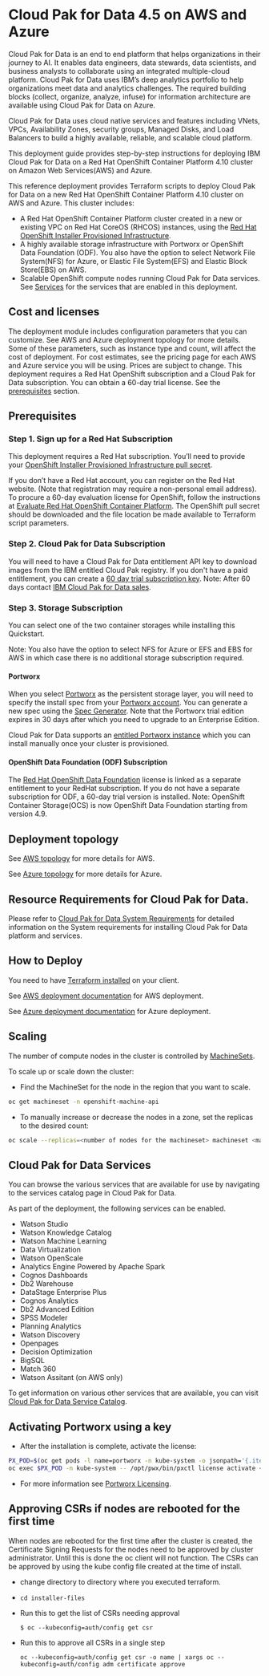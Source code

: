 # Cloud Pak for Data 4.5 on AWS and Azure

Cloud Pak for Data is an end to end platform that helps organizations in their journey to AI. It enables data engineers, data stewards, data scientists, and business analysts to collaborate using an integrated multiple-cloud platform.
Cloud Pak for Data uses IBM’s deep analytics portfolio to help organizations meet data and analytics challenges. The required building blocks (collect, organize, analyze, infuse) for information architecture are available using Cloud Pak for Data on Azure.

Cloud Pak for Data uses cloud native services and features including VNets, VPCs, Availability Zones, security groups, Managed Disks, and Load Balancers to build a highly available, reliable, and scalable cloud platform.

This deployment guide provides step-by-step instructions for deploying IBM Cloud Pak for Data on a Red Hat OpenShift Container Platform 4.10 cluster on Amazon Web Services(AWS) and Azure.

This reference deployment provides Terraform scripts to deploy Cloud Pak for Data on a new Red Hat OpenShift Container Platform 4.10 cluster on AWS and Azure. This cluster includes:

 - A Red Hat OpenShift Container Platform cluster created in a new or existing VPC on Red Hat CoreOS (RHCOS) instances, using the [Red Hat OpenShift Installer Provisioned Infrastructure](https://docs.openshift.com/container-platform/4.10/architecture/architecture-installation.html).
 - A highly available storage infrastructure with Portworx or OpenShift Data Foundation (ODF). You also have the option to select Network File System(NFS) for Azure,  or Elastic File System(EFS) and Elastic Block Store(EBS) on AWS.
 - Scalable OpenShift compute nodes running Cloud Pak for Data services. See [Services](#cloud-pak-for-data-services) for the services that are enabled in this deployment.


## Cost and licenses

The deployment module includes configuration parameters that you can customize. See AWS and Azure deployment topology for more details. Some of these parameters, such as instance type and count, will affect the cost of deployment. For cost estimates, see the pricing page for each AWS and Azure service you will be using. Prices are subject to change.
This deployment requires a Red Hat OpenShift subscription and a Cloud Pak for Data subscription. You can obtain a 60-day trial license. See the [prerequisites](#prerequisites) section.

## Prerequisites

### Step 1. Sign up for a Red Hat Subscription

This deployment requires a Red Hat subscription.  You’ll need to provide your [OpenShift Installer Provisioned Infrastructure pull secret](https://cloud.redhat.com/openshift/install).

If you don’t have a Red Hat account, you can register on the Red Hat website. (Note that registration may require a non-personal email address). To procure a 60-day evaluation license for OpenShift, follow the instructions at [Evaluate Red Hat OpenShift Container Platform](https://www.redhat.com/en/technologies/cloud-computing/openshift/try-it).
The OpenShift pull secret should be downloaded and the file location be made available to Terraform script parameters.

### Step 2. Cloud Pak for Data Subscription

You will need to have a Cloud Pak for Data entitlement API key to download images from the IBM entitled Cloud Pak registry. If you don't have a paid entitlement, you can create a [60 day trial subscription key](https://www.ibm.com/account/reg/us-en/signup?formid=urx-42212).  Note: After 60 days contact [IBM Cloud Pak for Data sales](https://www.ibm.com/account/reg/us-en/signup?formid=MAIL-cloud).

### Step 3. Storage Subscription

You can select one of the two container storages while installing this Quickstart. 

Note: You also have the option to select NFS for Azure or EFS and EBS for AWS in which case there is no additional storage subscription required. 

####	Portworx

When you select [Portworx](https://portworx.com/products/features/) as the persistent storage layer, you will need to specify the install spec from your [Portworx account](https://central.portworx.com/specGen/list). You can generate a new spec using the [Spec Generator](https://central.portworx.com/specGen/wizard). Note that the Portworx trial edition expires in 30 days after which you need to upgrade to an Enterprise Edition. 

Cloud Pak for Data supports an [entitled Portworx instance](https://www.ibm.com/support/knowledgecenter/SSQNUZ_current/cpd/install/portworx-install.html) which you can install manually once your cluster is provisioned.

####	OpenShift Data Foundation (ODF) Subscription

The [Red Hat OpenShift Data Foundation](https://www.redhat.com/en/technologies/cloud-computing/openshift-data-foundation) license is linked as a separate entitlement to your RedHat subscription. If you do not have a separate subscription for ODF, a 60-day trial version is installed.
Note: OpenShift Container Storage(OCS) is now OpenShift Data Foundation starting from version 4.9. 

## Deployment topology

See [AWS topology](aws/README.md#deployment-topology) for more details for AWS.

See [Azure topology](azure/README.md#deployment-topology) for more details for Azure.

## Resource Requirements for Cloud Pak for Data.

Please refer to [Cloud Pak for Data System Requirements](https://www.ibm.com/docs/en/cloud-paks/cp-data/4.5.x?topic=planning-system-requirements) for detailed information on the System requirements for installing Cloud Pak for Data platform and services.


## How to Deploy

You need to have [Terraform installed](https://learn.hashicorp.com/terraform/getting-started/install.html) on your client.

See [AWS deployment documentation](aws/README.md#steps-to-deploy) for AWS deployment.

See [Azure deployment documentation](azure/README.md#requirements) for Azure deployment.


## Scaling

The number of compute nodes in the cluster is controlled by [MachineSets](https://docs.openshift.com/container-platform/4.6/scalability_and_performance/recommended-cluster-scaling-practices.html).

To scale up or scale down the cluster:
* Find the MachineSet for the node in the region that you want to scale.

```bash
oc get machineset -n openshift-machine-api
```
* To manually increase or decrease the nodes in a zone, set the replicas to the desired count:
```bash
oc scale --replicas=<number of nodes for the machineset> machineset <machineset> -n openshift-machine-api
```

## Cloud Pak for Data Services

You can browse the various services that are available for use by navigating to the services catalog page in Cloud Pak for Data.

As part of the deployment, the following services can be enabled.

  - Watson Studio
  - Watson Knowledge Catalog
  - Watson Machine Learning
  - Data Virtualization
  - Watson OpenScale
  - Analytics Engine Powered by Apache Spark
  - Cognos Dashboards
  - Db2 Warehouse
  - DataStage Enterprise Plus
  - Cognos Analytics
  - Db2 Advanced Edition
  - SPSS Modeler
  - Planning Analytics
  - Watson Discovery
  - Openpages
  - Decision Optimization
  - BigSQL
  - Match 360
  - Watson Assitant (on AWS only)
 

To get information on various other services that are available, you can visit [Cloud Pak for Data Service Catalog](https://www.ibm.com/support/producthub/icpdata/docs/content/SSQNUZ_current/cpd/svc/services.html).

## Activating Portworx using a key

* After the installation is complete, activate the license:
```bash
PX_POD=$(oc get pods -l name=portworx -n kube-system -o jsonpath='{.items[0].metadata.name}')
oc exec $PX_POD -n kube-system -- /opt/pwx/bin/pxctl license activate <activation id>
```
* For more information see [Portworx Licensing](https://docs.portworx.com/reference/knowledge-base/px-licensing/).


## Approving CSRs if nodes are rebooted for the first time

When nodes are rebooted for the first time after the cluster is created, the Certificate Signing Requests for the nodes need to
be approved by cluster administrator. Until this is done the oc client will not function. The CSRs can be approved by using the kube config
file created at the time of install.

 - change directory to directory where you executed terraform.
 - `cd installer-files`
 - Run this to get the list of CSRs needing approval
 
    ```
    $ oc --kubeconfig=auth/config get csr
    ```
 - Run this to approve all CSRs in a single step

    ```
    oc --kubeconfig=auth/config get csr -o name | xargs oc --kubeconfig=auth/config adm certificate approve
    ```
